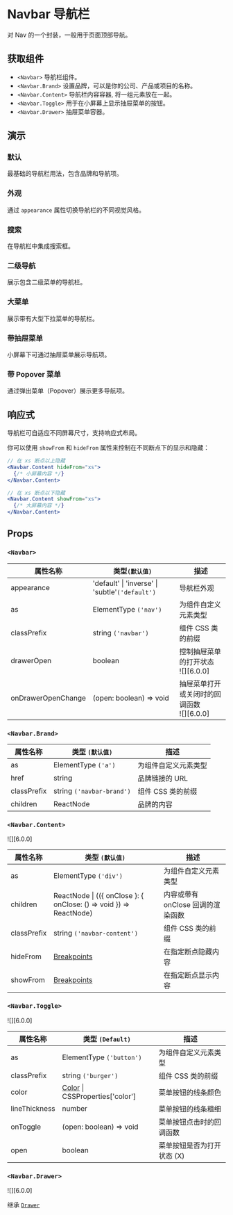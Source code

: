 # Navbar 导航栏

对 Nav 的一个封装，一般用于页面顶部导航。

## 获取组件

<!--{include:<import-guide>}-->

- `<Navbar>` 导航栏组件。
- `<Navbar.Brand>` 设置品牌，可以是你的公司、产品或项目的名称。
- `<Navbar.Content>` 导航栏内容容器, 将一组元素放在一起。
- `<Navbar.Toggle>` 用于在小屏幕上显示抽屉菜单的按钮。
- `<Navbar.Drawer>` 抽屉菜单容器。

## 演示

### 默认

最基础的导航栏用法，包含品牌和导航项。

<!--{include:`basic.md`}-->

### 外观

通过 `appearance` 属性切换导航栏的不同视觉风格。

<!--{include:`appearance.md`}-->

### 搜索

在导航栏中集成搜索框。

<!--{include:`search.md`}-->

### 二级导航

展示包含二级菜单的导航栏。

<!--{include:`subnav.md`}-->

### 大菜单

展示带有大型下拉菜单的导航栏。

<!--{include:`mega-menu.md`}-->

### 带抽屉菜单

小屏幕下可通过抽屉菜单展示导航项。

<!--{include:`with-drawer.md`}-->

### 带 Popover 菜单

通过弹出菜单（Popover）展示更多导航项。

<!--{include:`with-popover.md`}-->

## 响应式

导航栏可自适应不同屏幕尺寸，支持响应式布局。

<!--{include:<example-responsive>}-->

你可以使用 `showFrom` 和 `hideFrom` 属性来控制在不同断点下的显示和隐藏：

```jsx
// 在 xs 断点以上隐藏
<Navbar.Content hideFrom="xs">
  {/* 小屏幕内容 */}
</Navbar.Content>

// 在 xs 断点以下隐藏
<Navbar.Content showFrom="xs">
  {/* 大屏幕内容 */}
</Navbar.Content>
```

## Props

### `<Navbar>`

| 属性名称           | 类型`(默认值)`                                  | 描述                                           |
| ------------------ | ----------------------------------------------- | ---------------------------------------------- |
| appearance         | 'default' \| 'inverse' \| 'subtle'`('default')` | 导航栏外观                                     |
| as                 | ElementType `('nav')`                           | 为组件自定义元素类型                           |
| classPrefix        | string `('navbar')`                             | 组件 CSS 类的前缀                              |
| drawerOpen         | boolean                                         | 控制抽屉菜单的打开状态<br/> ![][6.0.0]         |
| onDrawerOpenChange | (open: boolean) => void                         | 抽屉菜单打开或关闭时的回调函数<br/> ![][6.0.0] |

### `<Navbar.Brand>`

| 属性名称    | 类型 `(默认值)`           | 描述                 |
| ----------- | ------------------------- | -------------------- |
| as          | ElementType `('a')`       | 为组件自定义元素类型 |
| href        | string                    | 品牌链接的 URL       |
| classPrefix | string `('navbar-brand')` | 组件 CSS 类的前缀    |
| children    | ReactNode                 | 品牌的内容           |

### `<Navbar.Content>`

![][6.0.0]

| 属性名称    | 类型 `(默认值)`                                                     | 描述                 |
| ----------- | ------------------------------------------------------------------- | -------------------- |
| as          | ElementType `('div')`                                               | 为组件自定义元素类型 |
| children    | ReactNode \| (({ onClose }: { onClose: () => void }) => ReactNode) | 内容或带有 onClose 回调的渲染函数 |
| classPrefix | string `('navbar-content')`                                         | 组件 CSS 类的前缀    |
| hideFrom    | [Breakpoints][breakpoints]                                          | 在指定断点隐藏内容   |
| showFrom    | [Breakpoints][breakpoints]                                          | 在指定断点显示内容   |

### `<Navbar.Toggle>`

![][6.0.0]

| 属性名称      | 类型 `(Default)`                         | 描述                       |
| ------------- | ---------------------------------------- | -------------------------- |
| as            | ElementType `('button')`                 | 为组件自定义元素类型       |
| classPrefix   | string `('burger')`                      | 组件 CSS 类的前缀          |
| color         | [Color][Color] \| CSSProperties['color'] | 菜单按钮的线条颜色         |
| lineThickness | number                                   | 菜单按钮的线条粗细         |
| onToggle      | (open: boolean) => void                  | 菜单按钮点击时的回调函数   |
| open          | boolean                                  | 菜单按钮是否为打开状态 (X) |

### `<Navbar.Drawer>`

![][6.0.0]

继承 [`Drawer`](/zh/components/drawer)

<!--{include:(_common/types/breakpoints.md)}-->
<!--{include:(_common/types/color.md)}-->

[breakpoints]: #code-ts-breakpoints-code
[Color]: #code-ts-color-code
